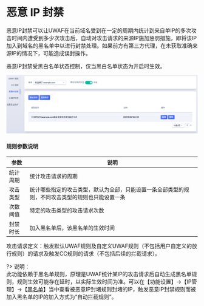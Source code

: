 # 恶意 IP 封禁

恶意IP封禁可以让UWAF在当前域名受到在一定的周期内统计到来自单IP的多次攻击时间内遭受到多少次攻击后，自动对攻击请求的来源IP施加惩罚措施，即将该IP加入到域名的黑名单中以进行封禁处理。如果前方有第三方代理，在未获取准确来源IP的情况下，可能造成误封操作。  

恶意IP封禁受黑白名单状态控制，仅当黑白名单状态为开启时生效。

![malicious_ip_img_1](/images/malicious_ip_img_1.png)

#### 规则参数说明

|参数|说明|
|-|-|
|统计周期|统计攻击请求的周期|
|攻击类型|统计哪些指定的攻击类型，默认为全部，只能设置一条全部类型的规则，不同攻击类型的规则也只能设置一条|
|次数阈值|特定的攻击类型的攻击请求次数|
|封禁时长|加入黑名单后，该黑名单的生效时间|

攻击请求定义：触发默认UWAF规则及自定义UWAF规则（不包括⽤户自定义的放行规则）的请求及触发CC规则的请求（不包括后续的拦截请求）。

?> 说明：  
此功能依赖于黑名单规则，原理是UWAF统计某IP的攻击请求后自动生成黑名单规则，规则生效可能存在延时，以实际生效时间为准。可以在【功能设置】->【IP管理】->【[黑名单](/uewaf/features/expand/Black_list)】当中查看被恶意IP封堵规则封堵的IP，触发恶意IP封禁规则而被加入黑名单的IP的加入方式为“自动拦截规则”。



